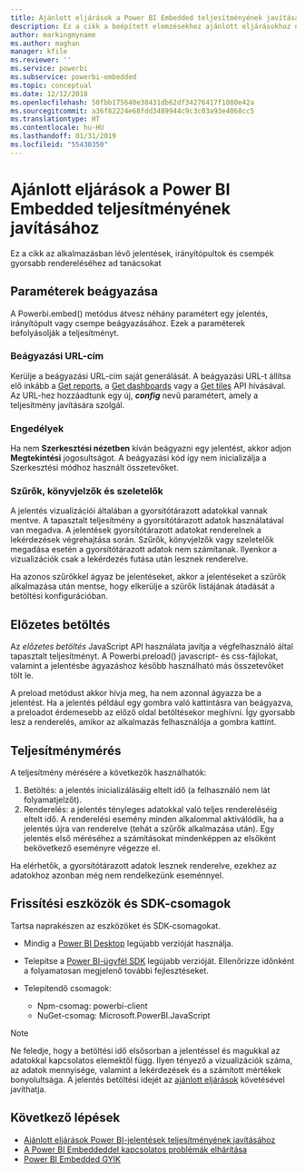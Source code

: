 ```yaml
---
title: Ajánlott eljárások a Power BI Embedded teljesítményének javításához
description: Ez a cikk a beépített elemzésekhez ajánlott eljárásokhoz nyújt útmutatást
author: markingmyname
ms.author: maghan
manager: kfile
ms.reviewer: ''
ms.service: powerbi
ms.subservice: powerbi-embedded
ms.topic: conceptual
ms.date: 12/12/2018
ms.openlocfilehash: 50fbb175640e38431db62df34276417f1080e42a
ms.sourcegitcommit: a36f82224e68fdd3489944c9c3c03a93e4068cc5
ms.translationtype: HT
ms.contentlocale: hu-HU
ms.lasthandoff: 01/31/2019
ms.locfileid: "55430350"
---
```

# <a name="power-bi-embedded-performance-best-practices"></a>Ajánlott eljárások a Power BI Embedded teljesítményének javításához

Ez a cikk az alkalmazásban lévő jelentések, irányítópultok és csempék gyorsabb rendereléséhez ad tanácsokat

## <a name="embed-parameters"></a>Paraméterek beágyazása

A Powerbi.embed() metódus átvesz néhány paramétert egy jelentés, irányítópult vagy csempe beágyazásához. Ezek a paraméterek befolyásolják a teljesítményt.

### <a name="embed-url"></a>Beágyazási URL-cím

Kerülje a beágyazási URL-cím saját generálását. A beágyazási URL-t állítsa elő inkább a [Get reports](/rest/api/power-bi/reports/getreportsingroup), a [Get dashboards](/rest/api/power-bi/dashboards/getdashboardsingroup) vagy a [Get tiles](/rest/api/power-bi/dashboards/gettilesingroup) API hívásával. Az URL-hez hozzáadtunk egy új, **_config_** nevű paramétert, amely a teljesítmény javítására szolgál.

### <a name="permissions"></a>Engedélyek

Ha nem **Szerkesztési nézetben** kíván beágyazni egy jelentést, akkor adjon **Megtekintési** jogosultságot. A beágyazási kód így nem inicializálja a Szerkesztési módhoz használt összetevőket.

### <a name="filters-bookmarks-and-slicers"></a>Szűrők, könyvjelzők és szeletelők

A jelentés vizualizációi általában a gyorsítótárazott adatokkal vannak mentve. A tapasztalt teljesítmény a gyorsítótárazott adatok használatával van megadva. A jelentések gyorsítótárazott adatokat renderelnek a lekérdezések végrehajtása során. Szűrők, könyvjelzők vagy szeletelők megadása esetén a gyorsítótárazott adatok nem számítanak. Ilyenkor a vizualizációk csak a lekérdezés futása után lesznek renderelve.

Ha azonos szűrőkkel ágyaz be jelentéseket, akkor a jelentéseket a szűrők alkalmazása után mentse, hogy elkerülje a szűrők listájának átadását a betöltési konfigurációban.

## <a name="preload"></a>Előzetes betöltés

Az *előzetes betöltés* JavaScript API használata javítja a végfelhasználó által tapasztalt teljesítményt.
A Powerbi.preload() javascript- és css-fájlokat, valamint a jelentésbe ágyazáshoz később használható más összetevőket tölt le.

A preload metódust akkor hívja meg, ha nem azonnal ágyazza be a jelentést. Ha a jelentés például egy gombra való kattintásra van beágyazva, a preloadot érdemesebb az előző oldal betöltésekor meghívni. Így gyorsabb lesz a renderelés, amikor az alkalmazás felhasználója a gombra kattint.

## <a name="measure-performance"></a>Teljesítménymérés

A teljesítmény mérésére a következők használhatók:

1. Betöltés: a jelentés inicializálásáig eltelt idő (a felhasználó nem lát folyamatjelzőt).
2. Renderelés: a jelentés tényleges adatokkal való teljes rendereléséig eltelt idő. A renderelési esemény minden alkalommal aktiválódik, ha a jelentés újra van renderelve (tehát a szűrők alkalmazása után). Egy jelentés első méréséhez a számításokat mindenképpen az elsőként bekövetkező eseményre végezze el.

Ha elérhetők, a gyorsítótárazott adatok lesznek renderelve, ezekhez az adatokhoz azonban még nem rendelkezünk eseménnyel.

## <a name="update-tools-and-sdk-packages"></a>Frissítési eszközök és SDK-csomagok

Tartsa naprakészen az eszközöket és SDK-csomagokat.

* Mindig a [Power BI Desktop](https://powerbi.microsoft.com/desktop/) legújabb verzióját használja.

* Telepítse a [Power BI-ügyfél SDK](https://github.com/Microsoft/PowerBI-JavaScript) legújabb verzióját. Ellenőrizze időnként a folyamatosan megjelenő további fejlesztéseket.

* Telepítendő csomagok:
    * Npm-csomag: powerbi-client
    * NuGet-csomag: Microsoft.PowerBI.JavaScript

> [!Note]
> Ne feledje, hogy a betöltési idő elsősorban a jelentéssel és magukkal az adatokkal kapcsolatos elemektől függ. Ilyen tényező a vizualizációk száma, az adatok mennyisége, valamint a lekérdezések és a számított mértékek bonyolultsága. A jelentés betöltési idejét az [ajánlott eljárások](../power-bi-reports-performance.md) követésével javíthatja.

## <a name="next-steps"></a>Következő lépések

* [Ajánlott eljárások Power BI-jelentések teljesítményének javításához](../power-bi-reports-performance.md)
* [A Power BI Embeddeddel kapcsolatos problémák elhárítása](embedded-troubleshoot.md)
* [Power BI Embedded GYIK](embedded-faq.md)
